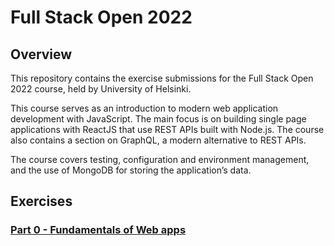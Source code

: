 # Full Stack Open 2022

## Overview
This repository contains the exercise submissions for the Full Stack Open 2022 course, held by University of Helsinki.

This course serves as an introduction to modern web application development with JavaScript. The main focus is on building single page applications with ReactJS that use REST APIs built with Node.js. The course also contains a section on GraphQL, a modern alternative to REST APIs.

The course covers testing, configuration and environment management, and the use of MongoDB for storing the application’s data.

## Exercises
### [Part 0 - Fundamentals of Web apps](https://github.com/alffonti/fullstackopen/tree/master/part0)
